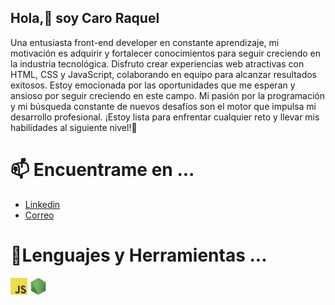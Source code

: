 ## Hola,👋 soy Caro Raquel

Una entusiasta front-end developer en constante aprendizaje, mi motivación es adquirir y fortalecer conocimientos para seguir creciendo en la industria tecnológica. Disfruto crear experiencias web atractivas con HTML, CSS y JavaScript,
colaborando en equipo para alcanzar resultados exitosos. Estoy emocionada por las oportunidades que me esperan y ansioso por seguir creciendo en este campo. Mi pasión por la programación y mi búsqueda constante de nuevos desafíos son el
motor que impulsa mi desarrollo profesional. ¡Estoy lista para enfrentar cualquier reto y llevar mis habilidades al siguiente nivel!💪

# 📫 Encuentrame en ...
  - [Linkedin](https://www.linkedin.com/in/caro-raquel-quispe-quispe-02a0a6274/)
  - [Correo](caroraquelq@gmail.com)

# 🔨Lenguajes y Herramientas ...
<code><img height="27" src="https://raw.githubusercontent.com/github/explore/80688e429a7d4ef2fca1e82350fe8e3517d3494d/topics/javascript/javascript.png" alt="javascript"></code>
<code><img height="27" src="https://raw.githubusercontent.com/github/explore/80688e429a7d4ef2fca1e82350fe8e3517d3494d/topics/nodejs/nodejs.png" alt="nodejs"></code>

<!---
CaroRlQ/CaroRlQ is a ✨ special ✨ repository because its `README.md` (this file) appears on your GitHub profile.
You can click the Preview link to take a look at your changes.
--->
